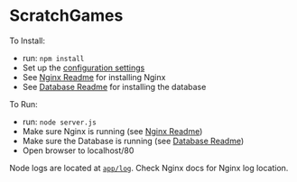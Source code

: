 # ScratchGames

To Install:
* run: `npm install`
* Set up the [configuration settings](app/config)
* See [Nginx Readme](nginx/) for installing Nginx
* See [Database Readme](app/db/) for installing the database

To Run:
* run: `node server.js`
* Make sure Nginx is running (see [Nginx Readme](nginx/))
* Make sure the Database is running (see [Database Readme](app/db/))
* Open browser to localhost/80

Node logs are located at [`app/log`](app/log/).
Check Nginx docs for Nginx log location.
